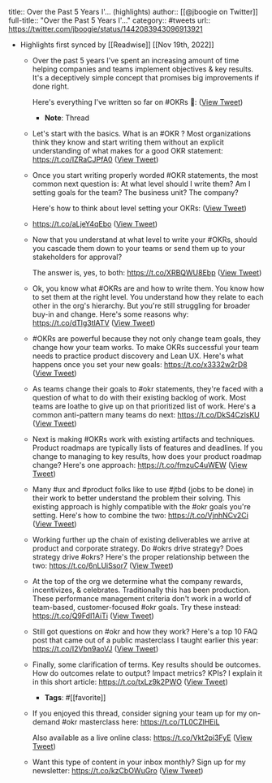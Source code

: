 title:: Over the Past 5 Years I'... (highlights)
author:: [[@jboogie on Twitter]]
full-title:: "Over the Past 5 Years I'..."
category:: #tweets
url:: https://twitter.com/jboogie/status/1442083943096913921

- Highlights first synced by [[Readwise]] [[Nov 19th, 2022]]
	- Over the past 5 years I've spent an increasing amount of time helping companies and teams implement objectives & key results. It's a deceptively simple concept that promises big improvements if done right. 
	  
	  Here's everything I've written so far on #OKRs 🧵: ([View Tweet](https://twitter.com/jboogie/status/1442083943096913921))
		- **Note**: Thread
	- Let's start with the basics. What is an #OKR ? Most organizations think they know and start writing them without an explicit understanding of what makes for a good OKR statement: 
	  https://t.co/IZRaCJPfA0 ([View Tweet](https://twitter.com/jboogie/status/1442083944032350212))
	- Once you start writing properly worded #OKR statements, the most common next question is: At what level should I write them? Am I setting goals for the team? The business unit? The company?
	  
	  Here's how to think about level setting your OKRs: ([View Tweet](https://twitter.com/jboogie/status/1442083944850198531))
	- https://t.co/aLjeY4qEbo ([View Tweet](https://twitter.com/jboogie/status/1442083945634533376))
	- Now that you understand at what level to write your #OKRs, should you cascade them down to your teams or send them up to your stakeholders for approval? 
	  
	  The answer is, yes, to both: https://t.co/XRBQWU8Ebp ([View Tweet](https://twitter.com/jboogie/status/1442083946607505408))
	- Ok, you know what #OKRs are and how to write them. You know how to set them at the right level. You understand how they relate to each other in the org's hierarchy. But you're still struggling for broader buy-in and change. Here's some reasons why: https://t.co/dTlg3tlATV ([View Tweet](https://twitter.com/jboogie/status/1442084945023934464))
	- #OKRs are powerful because they not only change team goals, they change how your team works. To make OKRs successful your team needs to practice product discovery and Lean UX. Here's what happens once you set your new goals: https://t.co/x3332w2rD8 ([View Tweet](https://twitter.com/jboogie/status/1442084947632791557))
	- As teams change their goals to #okr statements, they're faced with a question of what to do with their existing backlog of work. Most teams are loathe to give up on that prioritized list of work. Here's a common anti-pattern many teams do next: https://t.co/DkS4CzlsKU ([View Tweet](https://twitter.com/jboogie/status/1442084950543634434))
	- Next is making #OKRs work with existing artifacts and techniques. Product roadmaps are typically lists of features and deadlines. If you change to managing to key results, how does your product roadmap change? Here's one approach: https://t.co/fmzuC4uWEW ([View Tweet](https://twitter.com/jboogie/status/1442084952737140736))
	- Many #ux and #product folks like to use #jtbd (jobs to be done) in their work to better understand the problem their solving. This existing approach is highly compatible with the #okr goals you're setting. Here's how to combine the two: https://t.co/VjnhNCv2Ci ([View Tweet](https://twitter.com/jboogie/status/1442084955509624834))
	- Working further up the chain of existing deliverables we arrive at product and corporate strategy. Do #okrs drive strategy? Does strategy drive #okrs? Here's the proper relationship between the two: https://t.co/6nLUiSsor7 ([View Tweet](https://twitter.com/jboogie/status/1442084957812412416))
	- At the top of the org we determine what the company rewards, incentivizes, & celebrates. Traditionally this has been production. These performance management criteria don't work in a world of team-based, customer-focused #okr goals. Try these instead: https://t.co/Q9FdI1AiTi ([View Tweet](https://twitter.com/jboogie/status/1442084959951286277))
	- Still got questions on #okr and how they work? Here's a top 10 FAQ post that came out of a public masterclass I taught earlier this year: https://t.co/I2Vbn9aoVJ ([View Tweet](https://twitter.com/jboogie/status/1442084962342166528))
	- Finally, some clarification of terms. Key results should be outcomes. How do outcomes relate to output? Impact metrics? KPIs? I explain it in this short article: https://t.co/txLz9k2PWO ([View Tweet](https://twitter.com/jboogie/status/1442084964649013251))
		- **Tags**: #[[favorite]]
	- If you enjoyed this thread, consider signing your team up for my on-demand #okr masterclass here: https://t.co/TL0CZlHEiL 
	  
	  Also available as a live online class: https://t.co/Vkt2pi3FyE ([View Tweet](https://twitter.com/jboogie/status/1442084967455014912))
	- Want this type of content in your inbox monthly? Sign up for my newsletter: https://t.co/kzCbOWuGro ([View Tweet](https://twitter.com/jboogie/status/1442084972538568704))